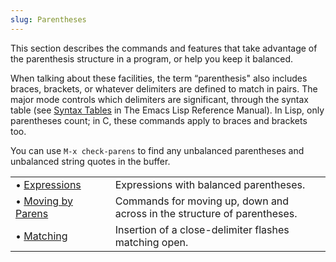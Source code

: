 ```yaml
---
slug: Parentheses
---
```


This section describes the commands and features that take advantage of the parenthesis structure in a program, or help you keep it balanced.

When talking about these facilities, the term “parenthesis" also includes braces, brackets, or whatever delimiters are defined to match in pairs. The major mode controls which delimiters are significant, through the syntax table (see [Syntax Tables](https://www.gnu.org/software/emacs/manual/html_mono/elisp.html#Syntax-Tables) in The Emacs Lisp Reference Manual). In Lisp, only parentheses count; in C, these commands apply to braces and brackets too.

You can use `M-x check-parens` to find any unbalanced parentheses and unbalanced string quotes in the buffer.

|                                                    |    |                                                                          |
| :------------------------------------------------- | -- | :----------------------------------------------------------------------- |
| • [Expressions](/docs/emacs/Expressions)           |    | Expressions with balanced parentheses.                                   |
| • [Moving by Parens](/docs/emacs/Moving-by-Parens) |    | Commands for moving up, down and across in the structure of parentheses. |
| • [Matching](/docs/emacs/Matching)                 |    | Insertion of a close-delimiter flashes matching open.                    |
